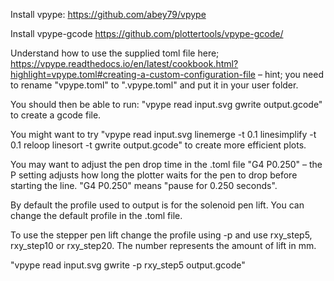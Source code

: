 Install vpype:
https://github.com/abey79/vpype

Install vpype-gcode
https://github.com/plottertools/vpype-gcode/

Understand how to use the supplied toml file here; https://vpype.readthedocs.io/en/latest/cookbook.html?highlight=vpype.toml#creating-a-custom-configuration-file – hint; you need to rename "vpype.toml" to ".vpype.toml" and put it in your user folder.

You should then be able to run: "vpype read input.svg gwrite output.gcode" to create a gcode file.

You might want to try "vpype read input.svg linemerge -t 0.1 linesimplify -t 0.1 reloop linesort -t gwrite output.gcode" to create more efficient plots.

You may want to adjust the pen drop time in the .toml file "G4 P0.250" – the P setting adjusts how long the plotter waits for the pen to drop before starting the line. "G4 P0.250" means "pause for 0.250 seconds".

By default the profile used to output is for the solenoid pen lift. You can change the default profile in the .toml file.

To use the stepper pen lift change the profile using -p and use rxy_step5, rxy_step10 or rxy_step20. The number represents the amount of lift in mm.

"vpype read input.svg gwrite -p rxy_step5 output.gcode"
